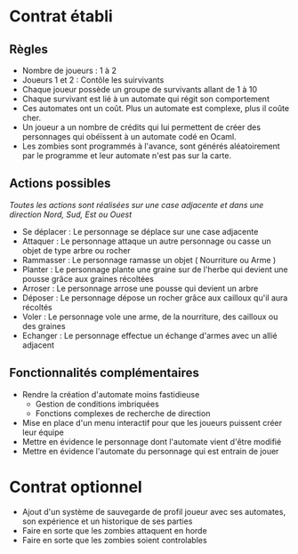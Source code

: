 # Contrat établi

## Règles 

* Nombre de joueurs : 1 à 2 
* Joueurs 1 et 2 : Contôle les suirvivants
* Chaque joueur possède un groupe de survivants allant de 1 à 10
* Chaque survivant est lié à un automate qui régit son comportement
* Ces automates ont un coût. Plus un automate est complexe, plus il coûte cher.
* Un joueur a un nombre de crédits qui lui permettent de créer des personnages qui obéïssent à un automate codé en Ocaml.
* Les zombies sont programmés à l'avance, sont générés aléatoirement par le programme et leur automate n'est pas sur la carte.

## Actions possibles

*Toutes les actions sont réalisées sur une case adjacente et dans une direction Nord, Sud, Est ou Ouest*

* Se déplacer : Le personnage se déplace sur une case adjacente
* Attaquer : Le personnage attaque un autre personnage ou casse un objet de type arbre ou rocher
* Rammasser : Le personnage ramasse un objet ( Nourriture ou Arme )
* Planter : Le personnage plante une graine sur de l'herbe qui devient une pousse grâce aux graines récoltées
* Arroser : Le personnage arrose une pousse qui devient un arbre 
* Déposer : Le personnage dépose un rocher grâce aux cailloux qu'il aura récoltés
* Voler : Le personnage vole une arme, de la nourriture, des cailloux ou des graines
* Echanger : Le personnage effectue un échange d'armes avec un allié adjacent

## Fonctionnalités complémentaires 

* Rendre la création d'automate moins fastidieuse
  * Gestion de conditions imbriquées
  * Fonctions complexes de recherche de direction
* Mise en place d'un menu interactif pour que les joueurs puissent créer leur équipe
* Mettre en évidence le personnage dont l'automate vient d'être modifié
* Mettre en évidence l'automate du personnage qui est entrain de jouer

# Contrat optionnel

* Ajout d'un système de sauvegarde de profil joueur avec ses automates, son expérience et un historique de ses parties
* Faire en sorte que les zombies attaquent en horde
* Faire en sorte que les zombies soient controlables
